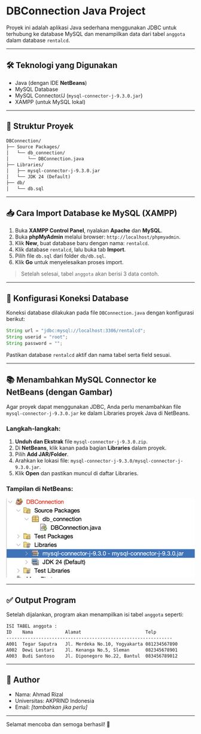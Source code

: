 # DBConnection Java Project

Proyek ini adalah aplikasi Java sederhana menggunakan JDBC untuk terhubung ke database MySQL dan menampilkan data dari tabel `anggota` dalam database `rentalcd`.

---

## 🛠️ Teknologi yang Digunakan

* Java (dengan IDE **NetBeans**)
* MySQL Database
* MySQL Connector/J (`mysql-connector-j-9.3.0.jar`)
* XAMPP (untuk MySQL lokal)

---

## 📂 Struktur Proyek

```
DBConnection/
├── Source Packages/
│   └── db_connection/
│       └── DBConnection.java
├── Libraries/
│   ├── mysql-connector-j-9.3.0.jar
│   └── JDK 24 (Default)
├── db/
│   └── db.sql
```

---

## 📥 Cara Import Database ke MySQL (XAMPP)

1. Buka **XAMPP Control Panel**, nyalakan **Apache** dan **MySQL**.
2. Buka **phpMyAdmin** melalui browser: `http://localhost/phpmyadmin`.
3. Klik **New**, buat database baru dengan nama: `rentalcd`.
4. Klik database `rentalcd`, lalu buka tab **Import**.
5. Pilih file `db.sql` dari folder `db/db.sql`.
6. Klik **Go** untuk menyelesaikan proses import.

> Setelah selesai, tabel `anggota` akan berisi 3 data contoh.

---

## 🔗 Konfigurasi Koneksi Database

Koneksi database dilakukan pada file `DBConnection.java` dengan konfigurasi berikut:

```java
String url = "jdbc:mysql://localhost:3306/rentalcd";
String userid = "root";
String password = "";
```

Pastikan database `rentalcd` aktif dan nama tabel serta field sesuai.

---

## 📚 Menambahkan MySQL Connector ke NetBeans (dengan Gambar)

Agar proyek dapat menggunakan JDBC, Anda perlu menambahkan file `mysql-connector-j-9.3.0.jar` ke dalam Libraries proyek Java di NetBeans.

### Langkah-langkah:

1. **Unduh dan Ekstrak** file `mysql-connector-j-9.3.0.zip`.
2. Di **NetBeans**, klik kanan pada bagian **Libraries** dalam proyek.
3. Pilih **Add JAR/Folder**.
4. Arahkan ke lokasi file: `mysql-connector-j-9.3.0/mysql-connector-j-9.3.0.jar`.
5. Klik **Open** dan pastikan muncul di daftar Libraries.

### Tampilan di NetBeans:

![Struktur NetBeans](img/folder-structure.png)

---

## ✅ Output Program

Setelah dijalankan, program akan menampilkan isi tabel `anggota` seperti:

```
ISI TABEL anggota :
ID    Nama            Alamat                        Telp
--------------------------------------------------------------
A001  Tegar Saputra   Jl. Merdeka No.10, Yogyakarta 081234567890
A002  Dewi Lestari    Jl. Kenanga No.5, Sleman      082345678901
A003  Budi Santoso    Jl. Diponegoro No.22, Bantul  083456789012
```

---

## 👤 Author

* Nama: Ahmad Rizal
* Universitas: AKPRIND Indonesia
* Email: *\[tambahkan jika perlu]*

---

Selamat mencoba dan semoga berhasil! 🚀
